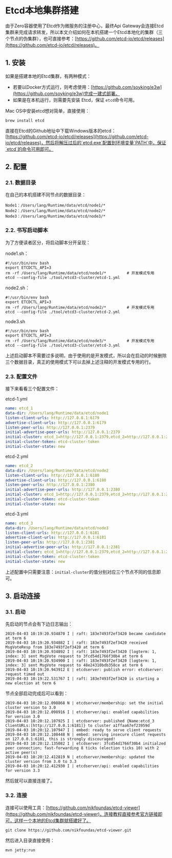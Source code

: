 # Etcd本地集群搭建

由于Zero容器使用了Etcd作为微服务的注册中心，最终Api Gateway会连接Etcd集群来完成请求转发，所以本文介绍如何在本机搭建一个Etcd本地化的集群（三个节点的伪集群），也可直接参考：[https://github.com/etcd-io/etcd/releases](https://github.com/etcd-io/etcd/releases)。

## 1. 安装

如果是搭建本地的Etcd集群，有两种模式：

* 若要以Docker方式运行，则考虑使用：[https://github.com/soyking/e3w](https://github.com/soyking/e3w)完成一建式部署。
* 如果是在本机运行，则需要先安装 Etcd，保证 `etcd`命令可用。

Mac OS中安装etcd想对简单，直接使用：

```shell
brew install etcd
```

直接在Etcd的Github地址中下载Windows版本的etcd：[https://github.com/etcd-io/etcd/releases](https://github.com/etcd-io/etcd/releases)，然后将解压过后的`etcd.exe`配置到环境变量`PATH`中，保证`etcd`的命令可用即可。

## 2. 配置

### 2.1. 数据目录

在自己的本机搭建不同节点的数据目录：

```shell
Node1：/Users/lang/Runtime/data/etcd/node1/*
Node2：/Users/lang/Runtime/data/etcd/node2/*
Node3：/Users/lang/Runtime/data/etcd/node3/*
```

### 2.2. 书写启动脚本

为了方便读者区分，将启动脚本分开呈现：

node1.sh：

```shell
#!/usr/bin/env bash
export ETCDCTL_API=3
rm -rf /Users/lang/Runtime/data/etcd/node1/*         # 开发模式专用
etcd --config-file ./tool/etcd3-cluster/etcd-1.yml
```

node2.sh：

```shell
#!/usr/bin/env bash
export ETCDCTL_API=3
rm -rf /Users/lang/Runtime/data/etcd/node2/*         # 开发模式专用
etcd --config-file ./tool/etcd3-cluster/etcd-2.yml
```

node3.sh

```shell
#!/usr/bin/env bash
export ETCDCTL_API=3
rm -rf /Users/lang/Runtime/data/etcd/node3/*         # 开发模式专用
etcd --config-file ./tool/etcd3-cluster/etcd-3.yml
```

上述启动脚本不需要过多说明，由于使用的是开发模式，所以会在启动的时候删除三个数据目录，真正的使用模式下可以去掉上述注释的开发模式专用的行。

### 2.3. 配置文件

接下来看看三个配置文件：

etcd-1.yml

```yaml
name: etcd_1
data-dir: /Users/lang/Runtime/data/etcd/node1
listen-client-urls: http://127.0.0.1:6179
advertise-client-urls: http://127.0.0.1:6179
listen-peer-urls: http://127.0.0.1:2379
initial-advertise-peer-urls: http://127.0.0.1:2379
initial-cluster: etcd_1=http://127.0.0.1:2379,etcd_2=http://127.0.0.1:2380,etcd_3=http://127.0.0.1:2381
initial-cluster-token: etcd-cluster-token
initial-cluster-state: new
```

etcd-2.yml

```yaml
name: etcd_2
data-dir: /Users/lang/Runtime/data/etcd/node2
listen-client-urls: http://127.0.0.1:6180
advertise-client-urls: http://127.0.0.1:6180
listen-peer-urls: http://127.0.0.1:2380
initial-advertise-peer-urls: http://127.0.0.1:2380
initial-cluster: etcd_1=http://127.0.0.1:2379,etcd_2=http://127.0.0.1:2380,etcd_3=http://127.0.0.1:2381
initial-cluster-token: etcd-cluster-token
initial-cluster-state: new
```

etcd-3.yml

```yaml
name: etcd_3
data-dir: /Users/lang/Runtime/data/etcd/node3
listen-client-urls: http://127.0.0.1:6181
advertise-client-urls: http://127.0.0.1:6181
listen-peer-urls: http://127.0.0.1:2381
initial-advertise-peer-urls: http://127.0.0.1:2381
initial-cluster: etcd_1=http://127.0.0.1:2379,etcd_2=http://127.0.0.1:2380,etcd_3=http://127.0.0.1:2381
initial-cluster-token: etcd-cluster-token
initial-cluster-state: new
```

上述配置中只需要注意：`initial-cluster`的值分别对应三个节点不同的信息即可。

## 3. 启动连接

### 3.1. 启动

先启动的节点会有下边日志输出：

```shell
2019-04-03 10:19:20.934870 I | raft: 183e7493f2ef3420 became candidate at term 6
2019-04-03 10:19:20.934882 I | raft: 183e7493f2ef3420 received MsgVoteResp from 183e7493f2ef3420 at term 6
2019-04-03 10:19:20.934892 I | raft: 183e7493f2ef3420 [logterm: 1, index: 3] sent MsgVote request to 3fcd54d1766f30b4 at term 6
2019-04-03 10:19:20.934900 I | raft: 183e7493f2ef3420 [logterm: 1, index: 3] sent MsgVote request to 48e24310bdb358ce at term 6
2019-04-03 10:19:20.943912 E | etcdserver: publish error: etcdserver: request timed out
2019-04-03 10:19:22.531767 I | raft: 183e7493f2ef3420 is starting a new election at term 6
```

节点全部启动完成后可以看到：

```shell
2019-04-03 10:20:12.098868 N | etcdserver/membership: set the initial cluster version to 3.0
2019-04-03 10:20:12.098916 I | etcdserver/api: enabled capabilities for version 3.0
2019-04-03 10:20:12.107925 I | etcdserver: published {Name:etcd_3 ClientURLs:[http://127.0.0.1:6181]} to cluster a1ffaa67ef23959d
2019-04-03 10:20:12.107947 I | embed: ready to serve client requests
2019-04-03 10:20:12.108448 N | embed: serving insecure client requests on 127.0.0.1:6181, this is strongly discouraged!
2019-04-03 10:20:12.135082 I | etcdserver: 3fcd54d1766f30b4 initialzed peer connection; fast-forwarding 8 ticks (election ticks 10) with 2 active peer(s)
2019-04-03 10:20:12.412819 N | etcdserver/membership: updated the cluster version from 3.0 to 3.3
2019-04-03 10:20:12.412930 I | etcdserver/api: enabled capabilities for version 3.3
```

然后就可以直接连接了。

### 3.2. 连接

连接可以使用工具：[https://github.com/nikfoundas/etcd-viewer](https://github.com/nikfoundas/etcd-viewer)，连接教程直接参考官方链接即可，这样一个本地的Etcd集群就搭建好了。

```shell
git clone https://github.com/nikfoundas/etcd-viewer.git
```

然后进入目录直接使用：

```shell
mvn jetty:run
```



